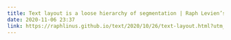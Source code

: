```yaml
---
title: Text layout is a loose hierarchy of segmentation | Raph Levien’s blog
date: 2020-11-06 23:37
link: https://raphlinus.github.io/text/2020/10/26/text-layout.html?utm_source=hackernewsletter&utm_medium=email&utm_term=learn
---
```

